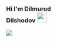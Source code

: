 ### Hi I'm Dilmurod<br>Dilshodov <img src="https://media.giphy.com/media/hvRJCLFzcasrR4ia7z/giphy.gif" width="27px" > <br>
<img src="https://www.google.com/url?sa=i&url=https%3A%2F%2Fwww.vectorstock.com%2Froyalty-free-vectors%2Fhome-welcome-logo-vectors&psig=AOvVaw1mtXAU0REuh9ZXeXVkbvJz&ust=1710659346441000&source=images&cd=vfe&opi=89978449&ved=0CBMQjRxqFwoTCLiWv-ec-IQDFQAAAAAdAAAAABAE">


